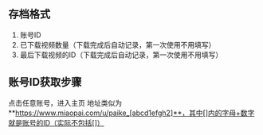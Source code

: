 ## 存档格式
1. 账号ID
2. 已下载视频数量（下载完成后自动记录，第一次使用不用填写）
3. 最后下载视频的ID（下载完成后自动记录，第一次使用不用填写）

## 账号ID获取步骤
点击任意账号，进入主页
地址类似为**https://www.miaopai.com/u/paike_[abcd1efgh2]**，其中[]内的字母+数字就是账号的ID（实际不包括[]）
